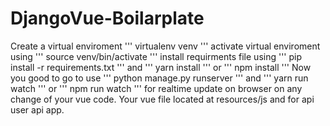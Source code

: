 # DjangoVue-Boilarplate

Create a virtual enviroment
'''
virtualenv venv
'''
activate virtual enviroment using 
'''
source venv/bin/activate
'''
install requirments file using 
'''
pip install -r requirements.txt
'''
and
'''
yarn install
'''
or 
'''
npm install
'''
Now you good to go to use 
'''
python manage.py runserver
'''
and
'''
yarn run watch
'''
or 
'''
npm run watch
'''
for realtime update on browser on any change of your vue code.
Your vue file located at resources/js and for api user api app.
